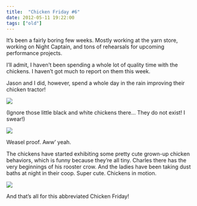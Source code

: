 ```yaml
---
title:  "Chicken Friday #6"
date: 2012-05-11 19:22:00
tags: ["old"]
---
```


It’s been a fairly boring few weeks. Mostly working at the yarn store, working on Night Captain, and tons of rehearsals for upcoming performance projects.

I’ll admit, I haven’t been spending a whole lot of quality time with the chickens. I haven’t got much to report on them this week.

Jason and I did, however, spend a whole day in the rain improving their chicken tractor!


<img src="/uploads/2012/05/weekly01.jpg">


(Ignore those little black and white chickens there… They do not exist! I swear!)


<img src="/uploads/2012/05/weekly02.jpg">


Weasel proof. Aww’ yeah.

The chickens have started exhibiting some pretty cute grown-up chicken behaviors, which is funny because they’re all tiny. Charles there has the very beginnings of his rooster crow. And the ladies have been taking dust baths at night in their coop. Super cute. Chickens in motion.


<img src="/uploads/2012/05/weekly03.jpg">


And that’s all for this abbreviated Chicken Friday!
